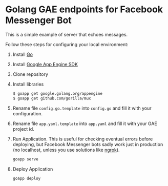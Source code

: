 # Golang GAE endpoints for Facebook Messenger Bot  

This is a simple example of server that echoes messages.

Follow these steps for configuring your local environment:

1. Install [Go](https://golang.org/dl/)
2. Install [Google App Engine SDK](https://cloud.google.com/appengine/downloads#Google_App_Engine_SDK_for_Go)
3. Clone repository
4. Install libraries

    ```sh
    $ goapp get google.golang.org/appengine
    $ goapp get github.com/gorilla/mux
    ```

5. Rename file `config.go.template` into `config.go` and fill it with your configuration.
6. Rename file `app.yaml.template` into `app.yaml` and fill it with your GAE project id.

6. Run Application. This is useful for checking eventual errors before deploying, but Facebook Messenger bots sadly work just in production (no localhost, unless you use solutions like [ngrok](https://ngrok.com/)).

    ```sh
    goapp serve
    ```

7. Deploy Application

    ```sh
    goapp deploy
    ```
    ```
